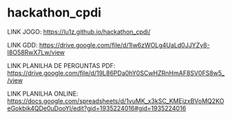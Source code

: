 # hackathon_cpdi

LINK JOGO: https://lu1z.github.io/hackathon_cpdi/

LINK GDD: https://drive.google.com/file/d/1Iw6zWOLg4UaLd0JJYZy8-I8O58RwX7Lw/view

LINK PLANILHA DE PERGUNTAS PDF: https://drive.google.com/file/d/19L86PDa0hY0SCwHZRnHmAF8SV0FS8w5_/view

LINK PLANILHA ONLINE: https://docs.google.com/spreadsheets/d/1vuMK_x3kSC_KMEjzxBVoMQ2KOeGokbik4QDe0uDooYI/edit?gid=1935224016#gid=1935224016
